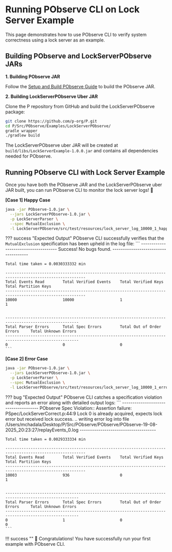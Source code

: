 # Running PObserve CLI on Lock Server Example

This page demonstrates how to use PObserve CLI to verify system correctness using a lock server as an example.


## Building PObserve and LockServerPObserve JARs

**1. Building PObserve JAR**

Follow the [Setup and Build PObserve Guide](./../setuppobservecli.md) to build the PObserve JAR.

**2. Building LockServerPObserve Uber JAR**

Clone the P repository from GitHub and build the LockServerPObserve package:

```bash
git clone https://github.com/p-org/P.git
cd P/Src/PObserve/Examples/LockServerPObserve/
gradle wrapper
./gradlew build
```

The LockServerPObserve uber JAR will be created at `build/libs/LockServerExample-1.0.0.jar` and contains all dependencies needed for PObserve.

## Running PObserve CLI with Lock Server Example

Once you have both the PObserve JAR and the LockServerPObserve uber JAR built, you can run PObserve CLI to monitor the lock server logs! :rocket:

**[Case 1] Happy Case**

```bash
java -jar PObserve-1.0.jar \
  --jars LockServerPObserve-1.0.jar \
  -p LockServerParser \
  --spec MutualExclusion \
  -l LockServerPObserve/src/test/resources/lock_server_log_10000_1_happy.txt
```

??? success "Expected Output"
    PObserve CLI successfully verifies that the `MutualExclusion` specification has been upheld in the log file:
    ```
    -------------------------------------
    Success! No bugs found.
    -------------------------------------

    Total time taken = 0.0030333332 min

    ---------------------------------------------------------------------------------------------------------
    Total Events Read        Total Verified Events    Total Verified Keys      Total Partition Keys   
    ---------------------------------------------------------------------------------------------------------
    10000                    10000                    1                        1                      


    ------------------------------------------------------------------------------------------------------
    Total Parser Errors      Total Spec Errors        Total Out of Order Errors     Total Unknown Errors   
    ------------------------------------------------------------------------------------------------------
    0                        0                        0      
    ```

**[Case 2] Error Case**

```bash
java -jar PObserve-1.0.jar \
  --jars LockServerPObserve-1.0.jar \
  -p LockServerParser \
  --spec MutualExclusion \
  -l LockServerPObserve/src/test/resources/lock_server_log_10000_1_error.txt
```

??? bug "Expected Output"
    PObserve CLI catches a specification violation and reports an error along with detailed output logs:
    ```
    -------------------------------------
    PObserve Spec Violation::
    Assertion failure: PSpec/LockServerCorrect.p:44:9 Lock 0 is already acquired, expects lock error but received lock success.
    .. writing error log into file /Users/mchadala/Desktop/P/Src/PObserve/PObserve/PObserve-19-08-2025_20:23:27/replayEvents_0.log
    -------------------------------------

    Total time taken = 0.0029333334 min

    ---------------------------------------------------------------------------------------------------------
    Total Events Read        Total Verified Events    Total Verified Keys      Total Partition Keys   
    ---------------------------------------------------------------------------------------------------------
    10003                    936                      0                        1                      


    ------------------------------------------------------------------------------------------------------
    Total Parser Errors      Total Spec Errors        Total Out of Order Errors     Total Unknown Errors   
    ------------------------------------------------------------------------------------------------------
    0                        1                        0                             0   
    ```

!!! success ""
    :confetti_ball: Congratulations! You have successfully run your first example with PObserve CLI.
